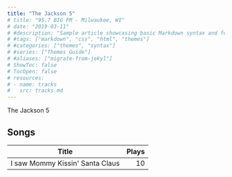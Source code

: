 ```yaml
---
title: "The Jackson 5"
# title: "95.7 BIG FM - Milwaukee, WI"
# date: "2019-03-11"
# #description: "Sample article showcasing basic Markdown syntax and formatting for HTML elements."
# #tags: ["markdown", "css", "html", "themes"]
# #categories: ["themes", "syntax"]
# #series: ["Themes Guide"]
# #aliases: ["migrate-from-jekyl"]
# ShowToc: false
# TocOpen: false
# resources:
# - name: tracks
#   src: tracks.md
---
```


The Jackson 5

## Songs

Title | Plays 
-- | --:
I saw Mommy Kissin' Santa Claus | 10
